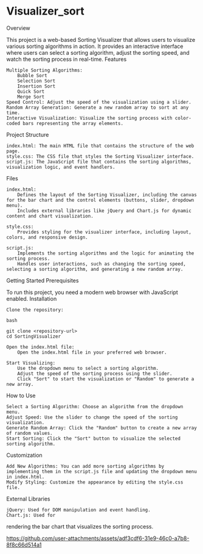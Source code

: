 # Visualizer_sort

Overview

This project is a web-based Sorting Visualizer that allows users to visualize various sorting algorithms in action. It provides an interactive interface where users can select a sorting algorithm, adjust the sorting speed, and watch the sorting process in real-time.
Features

    Multiple Sorting Algorithms:
        Bubble Sort
        Selection Sort
        Insertion Sort
        Quick Sort
        Merge Sort
    Speed Control: Adjust the speed of the visualization using a slider.
    Random Array Generation: Generate a new random array to sort at any time.
    Interactive Visualization: Visualize the sorting process with color-coded bars representing the array elements.

Project Structure

    index.html: The main HTML file that contains the structure of the web page.
    style.css: The CSS file that styles the Sorting Visualizer interface.
    script.js: The JavaScript file that contains the sorting algorithms, visualization logic, and event handlers.

Files

    index.html:
        Defines the layout of the Sorting Visualizer, including the canvas for the bar chart and the control elements (buttons, slider, dropdown menu).
        Includes external libraries like jQuery and Chart.js for dynamic content and chart visualization.

    style.css:
        Provides styling for the visualizer interface, including layout, colors, and responsive design.

    script.js:
        Implements the sorting algorithms and the logic for animating the sorting process.
        Handles user interactions, such as changing the sorting speed, selecting a sorting algorithm, and generating a new random array.

Getting Started
Prerequisites

To run this project, you need a modern web browser with JavaScript enabled.
Installation

    Clone the repository:

    bash

    git clone <repository-url>
    cd SortingVisualizer

    Open the index.html file:
        Open the index.html file in your preferred web browser.

    Start Visualizing:
        Use the dropdown menu to select a sorting algorithm.
        Adjust the speed of the sorting process using the slider.
        Click "Sort" to start the visualization or "Random" to generate a new array.

How to Use

    Select a Sorting Algorithm: Choose an algorithm from the dropdown menu.
    Adjust Speed: Use the slider to change the speed of the sorting visualization.
    Generate Random Array: Click the "Random" button to create a new array of random values.
    Start Sorting: Click the "Sort" button to visualize the selected sorting algorithm.

Customization

    Add New Algorithms: You can add more sorting algorithms by implementing them in the script.js file and updating the dropdown menu in index.html.
    Modify Styling: Customize the appearance by editing the style.css file.

External Libraries

    jQuery: Used for DOM manipulation and event handling.
    Chart.js: Used for 
    
rendering the bar chart that visualizes the sorting process.

https://github.com/user-attachments/assets/adf3cdf6-31e9-46c0-a7b8-8f8c66d514a1

